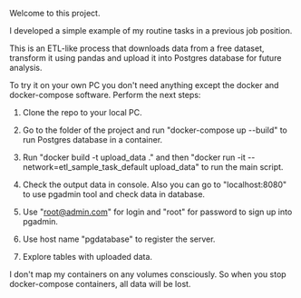 Welcome to this project.

I developed a simple example of my routine tasks in a previous job position.

This is an ETL-like process that downloads data from a free dataset,
transform it using pandas and upload it into Postgres database
for future analysis.

To try it on your own PC you don't need anything except the docker and
docker-compose software. Perform the next steps:

1) Clone the repo to your local PC.

2) Go to the folder of the project and run "docker-compose up --build" to run 
Postgres database in a container.

3) Run "docker build -t upload_data ." 
and then "docker run -it --network=etl_sample_task_default upload_data" 
to run the main script.

4) Check the output data in console. Also you can go to "localhost:8080" 
to use pgadmin tool and check data in database.

5) Use "root@admin.com" for login and "root" for password to sign up into 
pgadmin.

6) Use host name "pgdatabase" to register the server.

7) Explore tables with uploaded data.

I don't map my containers on any volumes consciously. So when you stop
docker-compose containers, all data will be lost.